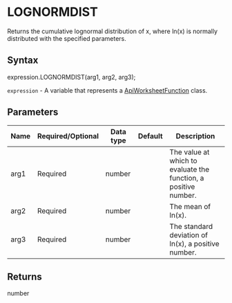 # LOGNORMDIST

Returns the cumulative lognormal distribution of x, where ln(x) is normally distributed with the specified parameters.

## Syntax

expression.LOGNORMDIST(arg1, arg2, arg3);

`expression` - A variable that represents a [ApiWorksheetFunction](../ApiWorksheetFunction.md) class.

## Parameters

| **Name** | **Required/Optional** | **Data type** | **Default** | **Description** |
| ------------- | ------------- | ------------- | ------------- | ------------- |
| arg1 | Required | number |  | The value at which to evaluate the function, a positive number. |
| arg2 | Required | number |  | The mean of ln(x). |
| arg3 | Required | number |  | The standard deviation of ln(x), a positive number. |

## Returns

number